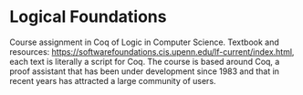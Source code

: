 # Logical Foundations

Course assignment in Coq of Logic in Computer Science. Textbook and resources: https://softwarefoundations.cis.upenn.edu/lf-current/index.html, each text is literally a script for Coq. The course is based around Coq, a proof assistant that has been under development since 1983 and that in recent years has attracted a large community of users.
